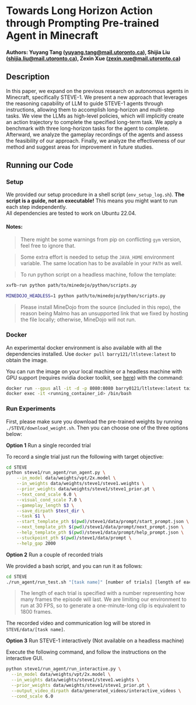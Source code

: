 # Towards Long Horizon Action through Prompting Pre-trained Agent in Minecraft

#### Authors: Yuyang Tang (yuyang.tang@mail.utoronto.ca), Shijia Liu (shijia.liu@mail.utoronto.ca), Zexin Xue (zexin.xue@mail.utoronto.ca)

## Description

In this paper, we expand on the previous research on autonomous agents in Minecraft, specifically STEVE-1. We present a new approach that leverages the reasoning capability of LLM to guide STEVE-1 agents through instructions, allowing them to accomplish long-horizon and multi-step tasks. We view the LLMs as high-level policies, which will implicitly create an action trajectory to complete the specified long-term task. We apply a benchmark with three long-horizon tasks for the agent to complete. Afterward, we analyze the gameplay recordings of the agents and assess the feasibility of our approach. Finally, we analyze the effectiveness of our method and suggest areas for improvement in future studies.

<!-- Our Structure wil be more complicated, but this will do as a placeholder -->

## Running our Code

### Setup

We provided our setup procedure in a shell script (`env_setup_log.sh`). 
**The script is a guide, not an executable!** This means you might want to run each step independently.  
All dependencies are tested to work on Ubuntu 22.04.

#### Notes:

> There might be some warnings from pip on conflicting `gym` version, feel free to ignore that.

> Some extra effort is needed to setup the `JAVA_HOME` environment variable. The same location has to be available in your `PATH` as well.

> To run python script on a headless machine, follow the template:

```bash
xvfb-run python path/to/minedojo/python/scripts.py

MINEDOJO_HEADLESS=1 python path/to/minedojo/python/scripts.py
```

> Please install MineDojo from the source (included in this repo), the reason being Malmo has an unsupported link that we fixed by hosting the file locally; otherwise, MineDojo will not run.

### Docker

An experimental docker environment is also available with all the dependencies installed. Use `docker pull barry121/ltlsteve:latest` to obtain the image.

You can run the image on your local machine or a headless machine with GPU support (requires nvidia docker toolkit, see [here](https://docs.nvidia.com/datacenter/cloud-native/container-toolkit/latest/install-guide.html)) with the command:

```bash
docker run --gpus all -it -d -p 8080:8080 barry0121/ltlsteve:latest tail -f /dev/null
docker exec -it <running_container_id> /bin/bash
```

### Run Experiments

First, please make sure you download the pre-trained weights by running `./STEVE/download_weight.sh`. Then you can choose one of the three options below: 

**Option 1** Run a single recorded trial

To record a single trial just run the following with target objective: 

```bash
cd STEVE
python steve1/run_agent/run_agent.py \
    --in_model data/weights/vpt/2x.model \
    --in_weights data/weights/steve1/steve1.weights \
    --prior_weights data/weights/steve1/steve1_prior.pt \
    --text_cond_scale 6.0 \
    --visual_cond_scale 7.0 \
    --gameplay_length $3 \
    --save_dirpath $test_dir \
    --task $1 \
    --start_template_pth $(pwd)/steve1/data/prompt/start_prompt.json \
    --next_template_pth $(pwd)/steve1/data/prompt/next_prompt.json \
    --help_template_pth $(pwd)/steve1/data/prompt/help_prompt.json \
    --stuckpoint_pth $(pwd)/steve1/data/prompt \
    --help_gap 2000 
```

**Option 2** Run a couple of recorded trials

We provided a bash script, and you can run it as follows: 

```bash
cd STEVE
./run_agent/run_test.sh "[task name]" [number of trials] [length of each trial] 
```
> The length of each trial is specified with a number representing how many frames the episode will last. We are limiting our environment to run at 30 FPS, so to generate a one-minute-long clip is equivalent to 1800 frames. 

The recorded video and communication log will be stored in `STEVE/data/[task name]`. 

**Option 3** Run STEVE-1 interactively (Not available on a headless machine) 

Execute the following command, and follow the instructions on the interactive GUI. 

```bash
python steve1/run_agent/run_interactive.py \
  --in_model data/weights/vpt/2x.model \
  --in_weights data/weights/steve1/steve1.weights \
  --prior_weights data/weights/steve1/steve1_prior.pt \
  --output_video_dirpath data/generated_videos/interactive_videos \
  --cond_scale 6.0
```

